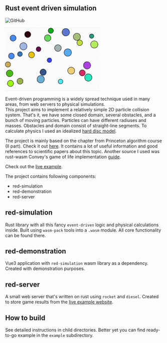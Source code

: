 ## Rust event driven simulation

![GitHub](https://img.shields.io/github/license/greshilov/rust-event-driven-simulation)

![Simulation itself](particles.gif)

Event-driven programming is a widely spread technique used in many areas, from web servers to physical simulations.  
This project aims to implement a relatively simple 2D particle collision system. That's it, we have some closed domain, several obstacles, and a bunch of moving particles. Particles can have different radiuses and masses. Obstacles and domain consist of straight-line segments. To calculate physics I used an idealized [hard disc model](https://introcs.cs.princeton.edu/java/assignments/collisions.html).

The project is mainly based on the chapter from Princeton algorithm course (II part). Check it out [here](https://algs4.cs.princeton.edu/61event/). It contains a lot of useful information and good references to scientific papers about this topic. Another source I used was rust-wasm Convey's game of life implementation [guide](https://rustwasm.github.io/docs/book/game-of-life/implementing.html).

Check out the [live example](https://reds.greshilov.me).

The project contains following components:

- red-simulation
- red-demonstration
- red-server

## red-simulation

Rust library with all this fancy `event-driven` logic and physical calculations inside.
Built using `wasm-pack` tools into a `.wasm` module. All core functionality can be found there.

## red-demonstration

Vue3 application with `red-simulation` wasm library as a dependency. Created with demonstration purposes.

## red-server

A small web server that's written on rust using `rocket` and `diesel`. Created to store game results from the [live example website](https://reds.greshilov.me).

## How to build

See detailed instructions in child directories. Better yet you can find ready-to-go example in the `example` subdirectory.

